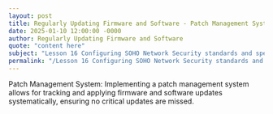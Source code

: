 ```yaml
---
layout: post
title: Regularly Updating Firmware and Software - Patch Management System
date: 2025-01-10 12:00:00 -0000
author: Regularly Updating Firmware and Software
quote: "content here"
subject: "Lesson 16 Configuring SOHO Network Security standards and specifications"
permalink: "/Lesson 16 Configuring SOHO Network Security standards and specifications/Regularly Updating Firmware and Software/Regularly Updating Firmware and Software - Patch Management System"
---
```


Patch Management System: Implementing a patch management system allows for tracking and applying firmware and software updates systematically, ensuring no critical updates are missed.
